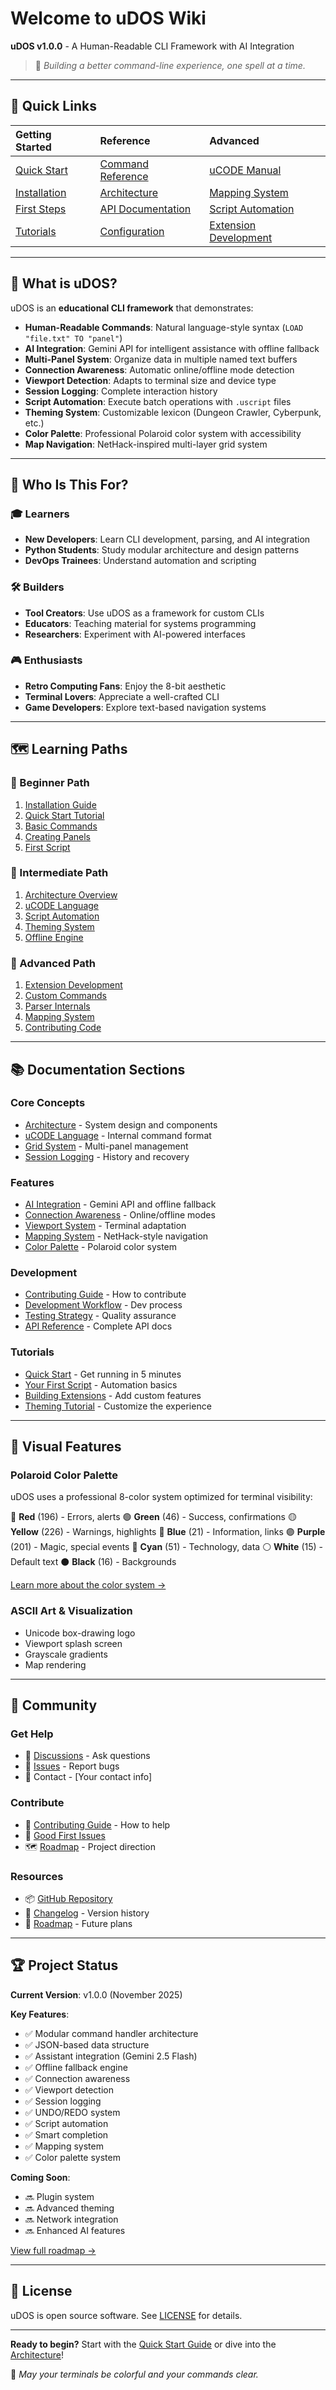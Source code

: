 # Welcome to uDOS Wiki

**uDOS v1.0.0** - A Human-Readable CLI Framework with AI Integration

> 🔮 *Building a better command-line experience, one spell at a time.*

---

## 🚀 Quick Links

| Getting Started | Reference | Advanced |
|:----------------|:----------|:---------|
| [Quick Start](Quick-Start) | [Command Reference](Command-Reference) | [uCODE Manual](uCODE-Language) |
| [Installation](Installation) | [Architecture](Architecture) | [Mapping System](Mapping-System) |
| [First Steps](First-Steps) | [API Documentation](API-Documentation) | [Script Automation](Script-Automation) |
| [Tutorials](Tutorials) | [Configuration](Configuration) | [Extension Development](Extensions) |

---

## 📖 What is uDOS?

uDOS is an **educational CLI framework** that demonstrates:

- **Human-Readable Commands**: Natural language-style syntax (`LOAD "file.txt" TO "panel"`)
- **AI Integration**: Gemini API for intelligent assistance with offline fallback
- **Multi-Panel System**: Organize data in multiple named text buffers
- **Connection Awareness**: Automatic online/offline mode detection
- **Viewport Detection**: Adapts to terminal size and device type
- **Session Logging**: Complete interaction history
- **Script Automation**: Execute batch operations with `.uscript` files
- **Theming System**: Customizable lexicon (Dungeon Crawler, Cyberpunk, etc.)
- **Color Palette**: Professional Polaroid color system with accessibility
- **Map Navigation**: NetHack-inspired multi-layer grid system

---

## 🎯 Who Is This For?

### 🎓 Learners
- **New Developers**: Learn CLI development, parsing, and AI integration
- **Python Students**: Study modular architecture and design patterns
- **DevOps Trainees**: Understand automation and scripting

### 🛠️ Builders
- **Tool Creators**: Use uDOS as a framework for custom CLIs
- **Educators**: Teaching material for systems programming
- **Researchers**: Experiment with AI-powered interfaces

### 🎮 Enthusiasts
- **Retro Computing Fans**: Enjoy the 8-bit aesthetic
- **Terminal Lovers**: Appreciate a well-crafted CLI
- **Game Developers**: Explore text-based navigation systems

---

## 🗺️ Learning Paths

### 🌱 Beginner Path
1. [Installation Guide](Installation)
2. [Quick Start Tutorial](Quick-Start)
3. [Basic Commands](Command-Reference#basic-commands)
4. [Creating Panels](Panels-Tutorial)
5. [First Script](Your-First-Script)

### 🌿 Intermediate Path
1. [Architecture Overview](Architecture)
2. [uCODE Language](uCODE-Language)
3. [Script Automation](Script-Automation)
4. [Theming System](Theming)
5. [Offline Engine](Offline-Engine)

### 🌳 Advanced Path
1. [Extension Development](Extensions)
2. [Custom Commands](Custom-Commands)
3. [Parser Internals](Parser-Internals)
4. [Mapping System](Mapping-System)
5. [Contributing Code](Contributing)

---

## 📚 Documentation Sections

### Core Concepts
- [Architecture](Architecture) - System design and components
- [uCODE Language](uCODE-Language) - Internal command format
- [Grid System](Grid-System) - Multi-panel management
- [Session Logging](Session-Logging) - History and recovery

### Features
- [AI Integration](AI-Integration) - Gemini API and offline fallback
- [Connection Awareness](Connection-Awareness) - Online/offline modes
- [Viewport System](Viewport-System) - Terminal adaptation
- [Mapping System](Mapping-System) - NetHack-style navigation
- [Color Palette](Color-Palette) - Polaroid color system

### Development
- [Contributing Guide](Contributing) - How to contribute
- [Development Workflow](Development-Workflow) - Dev process
- [Testing Strategy](Testing) - Quality assurance
- [API Reference](API-Documentation) - Complete API docs

### Tutorials
- [Quick Start](Quick-Start) - Get running in 5 minutes
- [Your First Script](Your-First-Script) - Automation basics
- [Building Extensions](Extension-Tutorial) - Add custom features
- [Theming Tutorial](Theming-Tutorial) - Customize the experience

---

## 🎨 Visual Features

### Polaroid Color Palette
uDOS uses a professional 8-color system optimized for terminal visibility:

🔴 **Red** (196) - Errors, alerts
🟢 **Green** (46) - Success, confirmations
🟡 **Yellow** (226) - Warnings, highlights
🔵 **Blue** (21) - Information, links
🟣 **Purple** (201) - Magic, special events
🔷 **Cyan** (51) - Technology, data
⚪ **White** (15) - Default text
⚫ **Black** (16) - Backgrounds

[Learn more about the color system →](Color-Palette)

### ASCII Art & Visualization
- Unicode box-drawing logo
- Viewport splash screen
- Grayscale gradients
- Map rendering

---

## 🤝 Community

### Get Help
- 💬 [Discussions](https://github.com/fredporter/uDOS/discussions) - Ask questions
- 🐛 [Issues](https://github.com/fredporter/uDOS/issues) - Report bugs
- 📧 Contact - [Your contact info]

### Contribute
- 🔧 [Contributing Guide](Contributing) - How to help
- 🎯 [Good First Issues](https://github.com/fredporter/uDOS/labels/good%20first%20issue)
- 🗺️ [Roadmap](Roadmap) - Project direction

### Resources
- 📦 [GitHub Repository](https://github.com/fredporter/uDOS)
- 📝 [Changelog](Changelog) - Version history
- 🚀 [Roadmap](Roadmap) - Future plans

---

## 🏆 Project Status

**Current Version**: v1.0.0 (November 2025)

**Key Features**:
- ✅ Modular command handler architecture
- ✅ JSON-based data structure
- ✅ Assistant integration (Gemini 2.5 Flash)
- ✅ Offline fallback engine
- ✅ Connection awareness
- ✅ Viewport detection
- ✅ Session logging
- ✅ UNDO/REDO system
- ✅ Script automation
- ✅ Smart completion
- ✅ Mapping system
- ✅ Color palette system

**Coming Soon**:
- 🔜 Plugin system
- 🔜 Advanced theming
- 🔜 Network integration
- 🔜 Enhanced AI features

[View full roadmap →](Roadmap)

---

## 📄 License

uDOS is open source software. See [LICENSE](https://github.com/fredporter/uDOS/blob/main/LICENSE) for details.

---

**Ready to begin?** Start with the [Quick Start Guide](Quick-Start) or dive into the [Architecture](Architecture)!

🔮 *May your terminals be colorful and your commands clear.*
